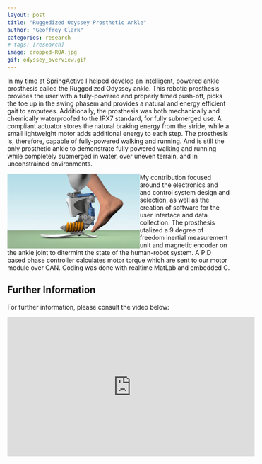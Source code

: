 ```yaml
---
layout: post
title: "Ruggedized Odyssey Prosthetic Ankle"
author: "Geoffrey Clark"
categories: research
# tags: [research]
image: cropped-ROA.jpg
gif: odyssey_overview.gif
---
```


In my time at [SpringActive](https://springactive.com/) I helped develop an intelligent, powered ankle prosthesis called the Ruggedized Odyssey ankle. This robotic prosthesis provides the user with a fully-powered and properly timed push-off, picks the toe up in the swing phasem and provides a natural and energy efficient gait to amputees. Additionally, the prosthesis was both mechanically and chemically waterproofed to the IPX7 standard, for fully submerged use. A compliant actuator stores the natural braking energy from the stride, while a small lightweight motor adds additional energy to each step. The prosthesis is, therefore, capable of fully-powered walking and running. And is still the only prosthetic ankle to demonstrate fully powered walking and running while completely submerged in water, over uneven terrain, and in unconstrained environments.

<img align="left" src="/assets/img/spa_odyssey.gif" alt="drawing" width="300"/>
My contribution focused around the electronics and and control system design and selection, as well as the creation of software for the user interface and data collection. The prosthesis utalized a 9 degree of freedom inertial measurement unit and magnetic encoder on the ankle joint to ditermint the state of the human-robot system. A PID based phase controller calculates motor torque which are sent to our motor module over CAN. Coding was done with realtime MatLab and embedded C.

## Further Information
For further information, please consult the video below:
<iframe width="560" height="315" src="https://www.youtube.com/embed/4WwOj4sj6QM" frameborder="0" allowfullscreen></iframe>